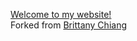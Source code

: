  <a href="https://isha-git.github.io/">Welcome to my website!</a> <br>
Forked from <a href="https://github.com/bchiang7">Brittany Chiang </a>
